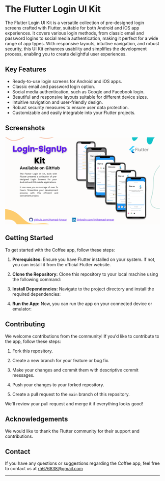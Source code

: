 # The Flutter Login UI Kit


The Flutter Login UI Kit is a versatile collection of pre-designed login screens crafted with Flutter, suitable for both Android and iOS app experiences. It covers various login methods, from classic email and password logins to social media authentication, making it perfect for a wide range of app types. With responsive layouts, intuitive navigation, and robust security, this UI Kit enhances usability and simplifies the development process, enabling you to create delightful user experiences.

## Key Features

- Ready-to-use login screens for Android and iOS apps.
- Classic email and password login option.
- Social media authentication, such as Google and Facebook login.
- Beautiful and responsive layouts suitable for different device sizes.
- Intuitive navigation and user-friendly design.
- Robust security measures to ensure user data protection.
- Customizable and easily integrable into your Flutter projects.

## Screenshots

<img src="./ui.png">

## Getting Started

To get started with the Coffee app, follow these steps:

1. **Prerequisites:** Ensure you have Flutter installed on your system. If not, you can install it from the official Flutter website.

2. **Clone the Repository:** Clone this repository to your local machine using the following command:


3. **Install Dependencies:** Navigate to the project directory and install the required dependencies:


4. **Run the App:** Now, you can run the app on your connected device or emulator:


## Contributing

We welcome contributions from the community! If you'd like to contribute to the app, follow these steps:

1. Fork this repository.

2. Create a new branch for your feature or bug fix.

3. Make your changes and commit them with descriptive commit messages.

4. Push your changes to your forked repository.

5. Create a pull request to the `main` branch of this repository.

We'll review your pull request and merge it if everything looks good!


## Acknowledgements

We would like to thank the Flutter community for their support and contributions.

## Contact

If you have any questions or suggestions regarding the Coffee app, feel free to contact us at rh676838@gmail.com 

---



